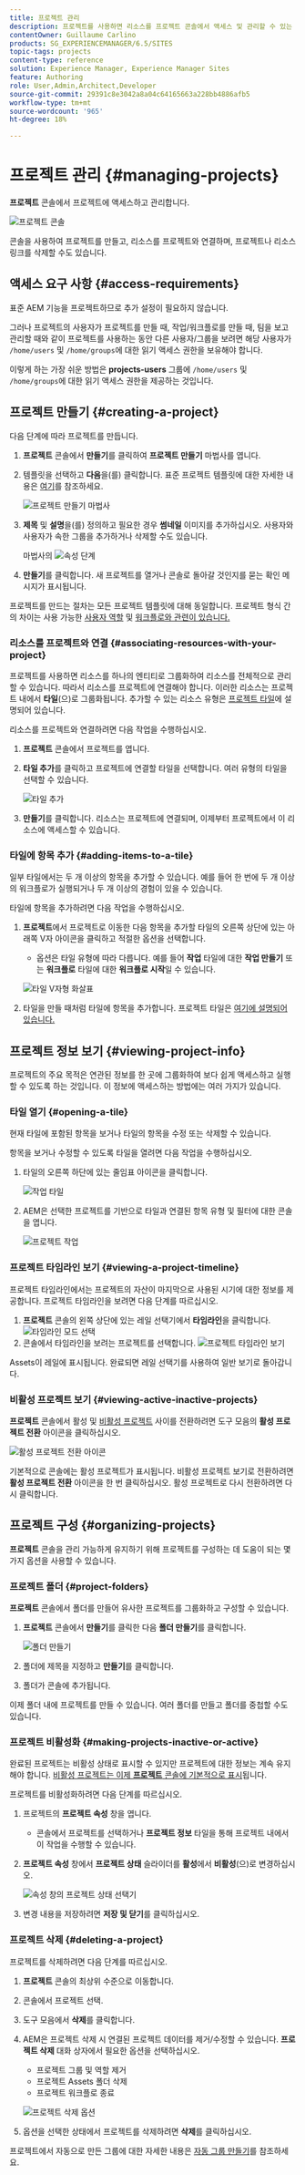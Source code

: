 ```yaml
---
title: 프로젝트 관리
description: 프로젝트를 사용하면 리소스를 프로젝트 콘솔에서 액세스 및 관리할 수 있는 하나의 엔티티로 그룹화하여 프로젝트를 구성할 수 있습니다
contentOwner: Guillaume Carlino
products: SG_EXPERIENCEMANAGER/6.5/SITES
topic-tags: projects
content-type: reference
solution: Experience Manager, Experience Manager Sites
feature: Authoring
role: User,Admin,Architect,Developer
source-git-commit: 29391c8e3042a8a04c64165663a228bb4886afb5
workflow-type: tm+mt
source-wordcount: '965'
ht-degree: 18%

---
```



# 프로젝트 관리 {#managing-projects}

**프로젝트** 콘솔에서 프로젝트에 액세스하고 관리합니다.

![프로젝트 콘솔](assets/projects-console.png)

콘솔을 사용하여 프로젝트를 만들고, 리소스를 프로젝트와 연결하며, 프로젝트나 리소스 링크를 삭제할 수도 있습니다.

## 액세스 요구 사항 {#access-requirements}

표준 AEM 기능을 프로젝트하므로 추가 설정이 필요하지 않습니다.

그러나 프로젝트의 사용자가 프로젝트를 만들 때, 작업/워크플로를 만들 때, 팀을 보고 관리할 때와 같이 프로젝트를 사용하는 동안 다른 사용자/그룹을 보려면 해당 사용자가 `/home/users` 및 `/home/groups`에 대한 읽기 액세스 권한을 보유해야 합니다.

이렇게 하는 가장 쉬운 방법은 **projects-users** 그룹에 `/home/users` 및 `/home/groups`에 대한 읽기 액세스 권한을 제공하는 것입니다.

## 프로젝트 만들기 {#creating-a-project}

다음 단계에 따라 프로젝트를 만듭니다.

1. **프로젝트** 콘솔에서 **만들기**&#x200B;를 클릭하여 **프로젝트 만들기** 마법사를 엽니다.
1. 템플릿을 선택하고 **다음**&#x200B;을(를) 클릭합니다. 표준 프로젝트 템플릿에 대한 자세한 내용은 [여기](/help/sites-authoring/projects.md#project-templates)를 참조하세요.

   ![프로젝트 만들기 마법사](assets/create-project-wizard.png)

1. **제목** 및 **설명**&#x200B;을(를) 정의하고 필요한 경우 **썸네일** 이미지를 추가하십시오. 사용자와 사용자가 속한 그룹을 추가하거나 삭제할 수도 있습니다.

   마법사의 ![속성 단계](assets/create-project-wizard-properties.png)

1. **만들기**&#x200B;를 클릭합니다. 새 프로젝트를 열거나 콘솔로 돌아갈 것인지를 묻는 확인 메시지가 표시됩니다.

프로젝트를 만드는 절차는 모든 프로젝트 템플릿에 대해 동일합니다. 프로젝트 형식 간의 차이는 사용 가능한 [사용자 역할](/help/sites-authoring/projects.md) 및 [워크플로와 관련이 있습니다.](/help/sites-authoring/projects-with-workflows.md)

### 리소스를 프로젝트와 연결 {#associating-resources-with-your-project}

프로젝트를 사용하면 리소스를 하나의 엔티티로 그룹화하여 리소스를 전체적으로 관리할 수 있습니다. 따라서 리소스를 프로젝트에 연결해야 합니다. 이러한 리소스는 프로젝트 내에서 **타일**(으)로 그룹화됩니다. 추가할 수 있는 리소스 유형은 [프로젝트 타일](/help/sites-authoring/projects.md#project-tiles)에 설명되어 있습니다.

리소스를 프로젝트와 연결하려면 다음 작업을 수행하십시오.

1. **프로젝트** 콘솔에서 프로젝트를 엽니다.
1. **타일 추가**&#x200B;를 클릭하고 프로젝트에 연결할 타일을 선택합니다. 여러 유형의 타일을 선택할 수 있습니다.

   ![타일 추가](assets/project-add-tile.png)

1. **만들기**&#x200B;를 클릭합니다. 리소스는 프로젝트에 연결되며, 이제부터 프로젝트에서 이 리소스에 액세스할 수 있습니다.

### 타일에 항목 추가 {#adding-items-to-a-tile}

일부 타일에서는 두 개 이상의 항목을 추가할 수 있습니다. 예를 들어 한 번에 두 개 이상의 워크플로가 실행되거나 두 개 이상의 경험이 있을 수 있습니다.

타일에 항목을 추가하려면 다음 작업을 수행하십시오.

1. **프로젝트**&#x200B;에서 프로젝트로 이동한 다음 항목을 추가할 타일의 오른쪽 상단에 있는 아래쪽 V자 아이콘을 클릭하고 적절한 옵션을 선택합니다.

   * 옵션은 타일 유형에 따라 다릅니다. 예를 들어 **작업** 타일에 대한 **작업 만들기** 또는 **워크플로** 타일에 대한 **워크플로 시작**&#x200B;일 수 있습니다.

   ![타일 V자형 화살표](assets/project-tile-create-task.png)

1. 타일을 만들 때처럼 타일에 항목을 추가합니다. 프로젝트 타일은 [여기에 설명되어 있습니다.](/help/sites-authoring/projects.md#project-tiles)

## 프로젝트 정보 보기 {#viewing-project-info}

프로젝트의 주요 목적은 연관된 정보를 한 곳에 그룹화하여 보다 쉽게 액세스하고 실행할 수 있도록 하는 것입니다. 이 정보에 액세스하는 방법에는 여러 가지가 있습니다.

### 타일 열기 {#opening-a-tile}

현재 타일에 포함된 항목을 보거나 타일의 항목을 수정 또는 삭제할 수 있습니다.

항목을 보거나 수정할 수 있도록 타일을 열려면 다음 작업을 수행하십시오.

1. 타일의 오른쪽 하단에 있는 줄임표 아이콘을 클릭합니다.

   ![작업 타일](assets/project-tile-tasks.png)

1. AEM은 선택한 프로젝트를 기반으로 타일과 연결된 항목 유형 및 필터에 대한 콘솔을 엽니다.

   ![프로젝트 작업](assets/project-tasks.png)

### 프로젝트 타임라인 보기 {#viewing-a-project-timeline}

프로젝트 타임라인에서는 프로젝트의 자산이 마지막으로 사용된 시기에 대한 정보를 제공합니다. 프로젝트 타임라인을 보려면 다음 단계를 따르십시오.

1. **프로젝트** 콘솔의 왼쪽 상단에 있는 레일 선택기에서 **타임라인**을 클릭합니다.
   ![타임라인 모드 선택](assets/projects-timeline-rail.png)
2. 콘솔에서 타임라인을 보려는 프로젝트를 선택합니다.
   ![프로젝트 타임라인 보기](assets/project-timeline-view.png)

Assets이 레일에 표시됩니다. 완료되면 레일 선택기를 사용하여 일반 보기로 돌아갑니다.

### 비활성 프로젝트 보기 {#viewing-active-inactive-projects}

**프로젝트** 콘솔에서 활성 및 [비활성 프로젝트](#making-projects-inactive-or-active) 사이를 전환하려면 도구 모음의 **활성 프로젝트 전환** 아이콘을 클릭하십시오.

![활성 프로젝트 전환 아이콘](assets/projects-toggle-active.png)

기본적으로 콘솔에는 활성 프로젝트가 표시됩니다. 비활성 프로젝트 보기로 전환하려면 **활성 프로젝트 전환** 아이콘을 한 번 클릭하십시오. 활성 프로젝트로 다시 전환하려면 다시 클릭합니다.

## 프로젝트 구성 {#organizing-projects}

**프로젝트** 콘솔을 관리 가능하게 유지하기 위해 프로젝트를 구성하는 데 도움이 되는 몇 가지 옵션을 사용할 수 있습니다.

### 프로젝트 폴더 {#project-folders}

**프로젝트** 콘솔에서 폴더를 만들어 유사한 프로젝트를 그룹화하고 구성할 수 있습니다.

1. **프로젝트** 콘솔에서 **만들기**&#x200B;를 클릭한 다음 **폴더 만들기**&#x200B;를 클릭합니다.

   ![폴더 만들기](assets/project-create-folder.png)

1. 폴더에 제목을 지정하고 **만들기**&#x200B;를 클릭합니다.

1. 폴더가 콘솔에 추가됩니다.

이제 폴더 내에 프로젝트를 만들 수 있습니다. 여러 폴더를 만들고 폴더를 중첩할 수도 있습니다.

### 프로젝트 비활성화 {#making-projects-inactive-or-active}

완료된 프로젝트는 비활성 상태로 표시할 수 있지만 프로젝트에 대한 정보는 계속 유지해야 합니다. [비활성 프로젝트는 이제 **프로젝트** 콘솔에 기본적으로 표시](#viewing-active-inactive-projects)됩니다.

프로젝트를 비활성화하려면 다음 단계를 따르십시오.

1. 프로젝트의 **프로젝트 속성** 창을 엽니다.
   * 콘솔에서 프로젝트를 선택하거나 **프로젝트 정보** 타일을 통해 프로젝트 내에서 이 작업을 수행할 수 있습니다.
1. **프로젝트 속성** 창에서 **프로젝트 상태** 슬라이더를 **활성**&#x200B;에서 **비활성**(으)로 변경하십시오.

   ![속성 창의 프로젝트 상태 선택기](assets/project-status.png)

1. 변경 내용을 저장하려면 **저장 및 닫기**&#x200B;를 클릭하십시오.

### 프로젝트 삭제 {#deleting-a-project}

프로젝트를 삭제하려면 다음 단계를 따르십시오.

1. **프로젝트** 콘솔의 최상위 수준으로 이동합니다.
1. 콘솔에서 프로젝트 선택.
1. 도구 모음에서 **삭제**&#x200B;를 클릭합니다.
1. AEM은 프로젝트 삭제 시 연결된 프로젝트 데이터를 제거/수정할 수 있습니다. **프로젝트 삭제** 대화 상자에서 필요한 옵션을 선택하십시오.
   * 프로젝트 그룹 및 역할 제거
   * 프로젝트 Assets 폴더 삭제
   * 프로젝트 워크플로 종료

   ![프로젝트 삭제 옵션](assets/project-delete-options.png)
1. 옵션을 선택한 상태에서 프로젝트를 삭제하려면 **삭제**&#x200B;를 클릭하십시오.

프로젝트에서 자동으로 만든 그룹에 대한 자세한 내용은 [자동 그룹 만들기](/help/sites-authoring/projects.md#auto-group-creation)를 참조하세요.
